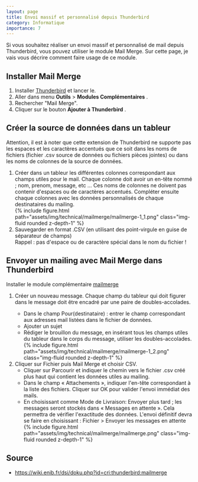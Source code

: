 ```yaml
---
layout: page
title: Envoi massif et personnalisé depuis Thunderbird
category: Informatique
importance: 7
---
```

Si vous souhaitez réaliser un envoi massif et personnalisé de mail depuis Thunderbird, vous pouvez utiliser le module Mail Merge. Sur cette page, je vais vous décrire comment faire usage de ce module.

## Installer Mail Merge
1. Installer [Thunderbird](https://www.thunderbird.net) et lancer le.
2. Aller dans menu **Outils** > **Modules Complémentaires** .
3. Rechercher "Mail Merge".
4. Cliquer sur le bouton **Ajouter à Thunderbird** .


## Créer la source de données dans un tableur
Attention, il est à noter que cette extension de Thunderbird ne supporte pas les espaces et les caractères accentués que ce soit dans les noms de fichiers (fichier .csv source de données ou fichiers pièces jointes) ou dans les noms de colonnes de la source de données.

<ol>
  <li>Créer dans un tableur les différentes colonnes correspondant aux champs utiles pour le mail. Chaque colonne doit avoir un en-tête nommé ; nom, prenom, message, etc … Ces noms de colonnes ne doivent pas contenir d'espaces ou de caractères accentués. Compléter ensuite chaque colonnes avec les données personnalisés de chaque destinataires du mailing.
    <div class="row">
      <div class="col-sm mt-3 mt-md-0">
        {% include figure.html path="assets/img/technical/mailmerge/mailmerge-1_1.png" class="img-fluid rounded z-depth-1" %}
      </div>
    </div>
  </li>
  <li>Sauvegarder en format .CSV (en utilisant des point-virgule en guise de séparateur de champs)<br>
    Rappel : pas d'espace ou de caractère spécial dans le nom du fichier !
</li>
</ol> 

## Envoyer un mailing avec Mail Merge dans Thunderbird
Installer le module complémentaire [mailmerge](https://addons.mozilla.org/fr/thunderbird/addon/mail-merge/)

<ol>
  <li>
    <p>Créer un nouveau message. Chaque champ du tableur qui doit figurer dans le message doit être encadré par une paire de doubles-accolades.</p>
    <ul>
      <li>Dans le champ Pour(destinataire) : entrer le champ correspondant aux adresses mail listées dans le fichier de données.</li>
      <li>Ajouter un sujet</li>
      <li>Rédiger le brouillon du message, en insérant tous les champs utiles du tableur dans le corps du message, utiliser les doubles-accolades.
        <div class="row">
          <div class="col-sm mt-3 mt-md-0">
            {% include figure.html path="assets/img/technical/mailmerge/mailmerge-1_2.png" class="img-fluid rounded z-depth-1" %}
          </div>
        </div>
      </li>
    </ul>
  </li>

  <li>
    Cliquer sur Fichier puis Mail Merge et choisir CSV.
    <ul>
      <li>Cliquer sur Parcourir et indiquer le chemin vers le fichier .csv créé plus haut qui contient les données utiles au mailing.</li>
      <li>Dans le champ « Attachements », indiquer l'en-tête correspondant à la liste des fichiers. Cliquer sur OK pour valider l'envoi immédiat des mails.</li> 
      <li>
        En choisissant comme Mode  de Livraison: Envoyer plus tard ; les messages seront stockés dans « Messages en attente ». Cela permettra de vérifier l'exactitude des données. L'envoi définitif devra se faire en choisissant : Fichier > Envoyer les messages en attente
        <div class="row">
          <div class="col-sm mt-3 mt-md-0">
            {% include figure.html path="assets/img/technical/mailmerge/mailmerge.png" class="img-fluid rounded z-depth-1" %}
          </div>
        </div>
      </li>
    </ul>
  </li>
</ol> 

## Source
- <https://wiki.enib.fr/dsi/doku.php?id=cri:thunderbird:mailmerge>
